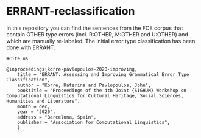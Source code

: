 # ERRANT-reclassification
In this repository you can find the sentences 
from the FCE corpus that contain OTHER type errors (incl. R:OTHER, M:OTHER and U:OTHER) 
and which are manually re-labeled. The initial error type classification has been done with ERRANT.



```
#Cite us

@inproceedings{korre-pavlopoulos-2020-improving,
    title = "ERRANT: Assessing and Improving Grammatical Error Type Classification",
    author = "Korre, Katerina and Pavlopoulos, John",
    booktitle = "Proceedings of the 4th Joint {SIGHUM} Workshop on Computational Linguistics for Cultural Heritage, Social Sciences, Humanities and Literature",
    month = dec,
    year = "2020",
    address = "Barcelona, Spain",
    publisher = "Association for Computational Linguistics",
    }
    ```
